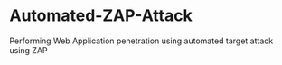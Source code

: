 # Automated-ZAP-Attack
Performing Web Application penetration using automated target attack using ZAP
